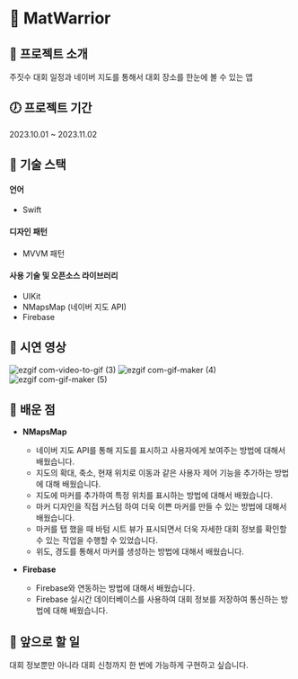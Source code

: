 # 🥋 MatWarrior

## 👐 프로젝트 소개
<p align="justify">
  주짓수 대회 일정과 네이버 지도를 통해서 대회 장소를 한눈에 볼 수 있는 앱
</p>

## 🕖 프로젝트 기간
<p align="justify">
  2023.10.01 ~ 2023.11.02
</p>


## 🚀 기술 스택

#### 언어
* Swift
#### 디자인 패턴
* MVVM 패턴
#### 사용 기술 및 오픈소스 라이브러리
* UIKit
* NMapsMap (네이버 지도 API)
* Firebase


## 🚀 시연 영상
![ezgif com-video-to-gif (3)](https://github.com/Sang-Mini/MatWarrior/assets/105893642/846450a9-a411-456c-b672-ba05e7e10414)
![ezgif com-gif-maker (4)](https://github.com/Sang-Mini/MatWarrior/assets/105893642/89645cbe-8d45-49f7-b2c1-1efc533bf6aa)
![ezgif com-gif-maker (5)](https://github.com/Sang-Mini/MatWarrior/assets/105893642/ef7ff581-7cc1-450d-81fe-c4044bb8bd54)


## 🤩 배운 점
* **NMapsMap**
  * 네이버 지도 API를 통해 지도를 표시하고 사용자에게 보여주는 방법에 대해서 배웠습니다.
  * 지도의 확대, 축소, 현재 위치로 이동과 같은 사용자 제어 기능을 추가하는 방법에 대해 배웠습니다.
  * 지도에 마커를 추가하여 특정 위치를 표시하는 방법에 대해서 배웠습니다.
  * 마커 디자인을 직접 커스텀 하여 더욱 이쁜 마커를 만들 수 있는 방법에 대해서 배웠습니다.
  * 마커를 탭 했을 때 바텀 시트 뷰가 표시되면서 더욱 자세한 대회 정보를 확인할 수 있는 작업을 수행할 수 있었습니다.
  * 위도, 경도를 통해서 마커를 생성하는 방법에 대해서 배웠습니다.

* **Firebase**
  * Firebase와 연동하는 방법에 대해서 배웠습니다.
  * Firebase 실시간 데이터베이스를 사용하여 대회 정보를 저장하여 통신하는 방법에 대해 배웠습니다.

## 🫡 앞으로 할 일
<p align="justify">
  대회 정보뿐만 아니라 대회 신청까지 한 번에 가능하게 구현하고 싶습니다.
</p>
